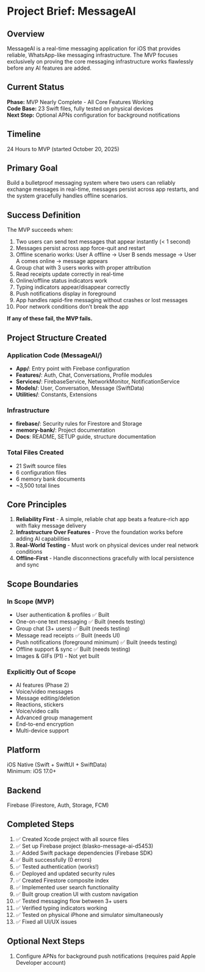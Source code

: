 # Project Brief: MessageAI

## Overview
MessageAI is a real-time messaging application for iOS that provides reliable, WhatsApp-like messaging infrastructure. The MVP focuses exclusively on proving the core messaging infrastructure works flawlessly before any AI features are added.

## Current Status
**Phase:** MVP Nearly Complete - All Core Features Working  
**Code Base:** 23 Swift files, fully tested on physical devices  
**Next Step:** Optional APNs configuration for background notifications

## Timeline
24 Hours to MVP (started October 20, 2025)

## Primary Goal
Build a bulletproof messaging system where two users can reliably exchange messages in real-time, messages persist across app restarts, and the system gracefully handles offline scenarios.

## Success Definition
The MVP succeeds when:
1. Two users can send text messages that appear instantly (< 1 second)
2. Messages persist across app force-quit and restart
3. Offline scenario works: User A offline → User B sends message → User A comes online → message appears
4. Group chat with 3 users works with proper attribution
5. Read receipts update correctly in real-time
6. Online/offline status indicators work
7. Typing indicators appear/disappear correctly
8. Push notifications display in foreground
9. App handles rapid-fire messaging without crashes or lost messages
10. Poor network conditions don't break the app

**If any of these fail, the MVP fails.**

## Project Structure Created

### Application Code (MessageAI/)
- **App/**: Entry point with Firebase configuration
- **Features/**: Auth, Chat, Conversations, Profile modules
- **Services/**: FirebaseService, NetworkMonitor, NotificationService
- **Models/**: User, Conversation, Message (SwiftData)
- **Utilities/**: Constants, Extensions

### Infrastructure
- **firebase/**: Security rules for Firestore and Storage
- **memory-bank/**: Project documentation
- **Docs**: README, SETUP guide, structure documentation

### Total Files Created
- 21 Swift source files
- 6 configuration files
- 6 memory bank documents
- ~3,500 total lines

## Core Principles
1. **Reliability First** - A simple, reliable chat app beats a feature-rich app with flaky message delivery
2. **Infrastructure Over Features** - Prove the foundation works before adding AI capabilities
3. **Real-World Testing** - Must work on physical devices under real network conditions
4. **Offline-First** - Handle disconnections gracefully with local persistence and sync

## Scope Boundaries

### In Scope (MVP)
- User authentication & profiles ✅ Built
- One-on-one text messaging ✅ Built (needs testing)
- Group chat (3+ users) ✅ Built (needs testing)
- Message read receipts ✅ Built (needs UI)
- Push notifications (foreground minimum) ✅ Built (needs testing)
- Offline support & sync ✅ Built (needs testing)
- Images & GIFs (P1) - Not yet built

### Explicitly Out of Scope
- AI features (Phase 2)
- Voice/video messages
- Message editing/deletion
- Reactions, stickers
- Voice/video calls
- Advanced group management
- End-to-end encryption
- Multi-device support

## Platform
iOS Native (Swift + SwiftUI + SwiftData)  
Minimum: iOS 17.0+

## Backend
Firebase (Firestore, Auth, Storage, FCM)

## Completed Steps
1. ✅ Created Xcode project with all source files
2. ✅ Set up Firebase project (blasko-message-ai-d5453)
3. ✅ Added Swift package dependencies (Firebase SDK)
4. ✅ Built successfully (0 errors)
5. ✅ Tested authentication (works!)
6. ✅ Deployed and updated security rules
7. ✅ Created Firestore composite index
8. ✅ Implemented user search functionality
9. ✅ Built group creation UI with custom navigation
10. ✅ Tested messaging flow between 3+ users
11. ✅ Verified typing indicators working
12. ✅ Tested on physical iPhone and simulator simultaneously
13. ✅ Fixed all UI/UX issues

## Optional Next Steps
1. Configure APNs for background push notifications (requires paid Apple Developer account)
